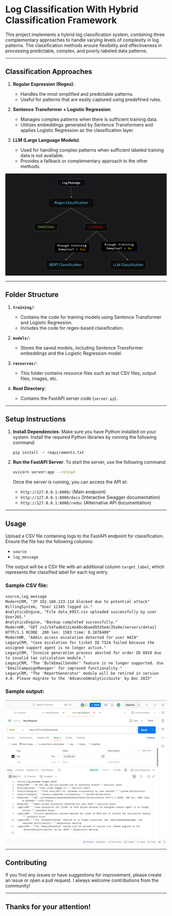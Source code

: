 # Log Classification With Hybrid Classification Framework

This project implements a hybrid log classification system, combining three complementary approaches to handle varying levels of complexity in log patterns. The classification methods ensure flexibility and effectiveness in processing predictable, complex, and poorly-labeled data patterns.

---

## Classification Approaches

1. **Regular Expression (Regex)**:
   - Handles the most simplified and predictable patterns.
   - Useful for patterns that are easily captured using predefined rules.

2. **Sentence Transformer + Logistic Regression**:
   - Manages complex patterns when there is sufficient training data.
   - Utilizes embeddings generated by Sentence Transformers and applies Logistic Regression as the classification layer.

3. **LLM (Large Language Models)**:
   - Used for handling complex patterns when sufficient labeled training data is not available.
   - Provides a fallback or complementary approach to the other methods.

![architecture](resources/arch.png)

---

## Folder Structure

1. **`training/`**:
   - Contains the code for training models using Sentence Transformer and Logistic Regression.
   - Includes the code for regex-based classification.

2. **`models/`**:
   - Stores the saved models, including Sentence Transformer embeddings and the Logistic Regression model.

3. **`resources/`**:
   - This folder contains resource files such as test CSV files, output files, images, etc.

4. **Root Directory**:
   - Contains the FastAPI server code (`server.py`).

---

## Setup Instructions

1. **Install Dependencies**:
   Make sure you have Python installed on your system. Install the required Python libraries by running the following command:

   ```bash
   pip install -r requirements.txt
   ```

2. **Run the FastAPI Server**:
   To start the server, use the following command:

   ```bash
   uvicorn server:app --reload
   ```

   Once the server is running, you can access the API at:
   - `http://127.0.0.1:8000/` (Main endpoint)
   - `http://127.0.0.1:8000/docs` (Interactive Swagger documentation)
   - `http://127.0.0.1:8000/redoc` (Alternative API documentation)

---

## Usage

Upload a CSV file containing logs to the FastAPI endpoint for classification. Ensure the file has the following columns:
- `source`
- `log_message`

The output will be a CSV file with an additional column `target_label`, which represents the classified label for each log entry.

### Sample CSV file:
```csv
source,log_message
ModernCRM, "IP 192.168.133.114 blocked due to potential attack"
BillingSystem, "User 12345 logged in."
AnalyticsEngine, "File data_6957.csv uploaded successfully by user User265."
AnalyticsEngine, "Backup completed successfully."
ModernHR, "GET /v2/54fadb412c4e40cdbaed9335e4c35a9e/servers/detail HTTP/1.1 RCODE  200 len: 1583 time: 0.1878400"
ModernHR, "Admin access escalation detected for user 9429"
LegacyCRM, "Case escalation for ticket ID 7324 failed because the assigned support agent is no longer active."
LegacyCRM, "Invoice generation process aborted for order ID 8910 due to invalid tax calculation module."
LegacyCRM, "The 'BulkEmailSender' feature is no longer supported. Use 'EmailCampaignManager' for improved functionality."
LegacyCRM, "The 'ReportGenerator' module will be retired in version 4.0. Please migrate to the 'AdvancedAnalyticsSuite' by Dec 2025"
```

### Sample output:

![output](resources/sample-return-data.png)

---

## Contributing

If you find any issues or have suggestions for improvement, please create an issue or open a pull request. I always welcome contributions from the community!

---

## Thanks for your attention!